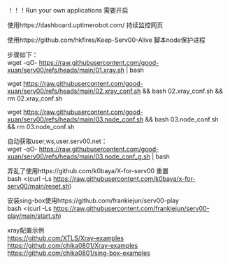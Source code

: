 ！！！Run your own applications 需要开启

使用https://dashboard.uptimerobot.com/ 持续监控网页

使用https://github.com/hkfires/Keep-Serv00-Alive 脚本node保护进程  

步骤如下：  
wget -qO- https://raw.githubusercontent.com/good-xuan/serv00/refs/heads/main/01.xray.sh | bash   

wget  https://raw.githubusercontent.com/good-xuan/serv00/refs/heads/main/02.xray_conf.sh && bash 02.xray_conf.sh &&  rm 02.xray_conf.sh  

wget  https://raw.githubusercontent.com/good-xuan/serv00/refs/heads/main/03.node_conf.sh && bash 03.node_conf.sh &&  rm 03.node_conf.sh  

自动获取user,ws,user.serv00.net：   
wget -qO- https://raw.githubusercontent.com/good-xuan/serv00/refs/heads/main/03.node_conf_g.sh | bash 

弄乱了使用https://github.com/k0baya/X-for-serv00   重置  
bash <(curl -Ls https://raw.githubusercontent.com/k0baya/x-for-serv00/main/reset.sh)

安装sing-box使用https://github.com/frankiejun/serv00-play  
bash <(curl -Ls https://raw.githubusercontent.com/frankiejun/serv00-play/main/start.sh)


xray配置示例  
https://github.com/XTLS/Xray-examples  
https://github.com/chika0801/Xray-examples  
https://github.com/chika0801/sing-box-examples  
